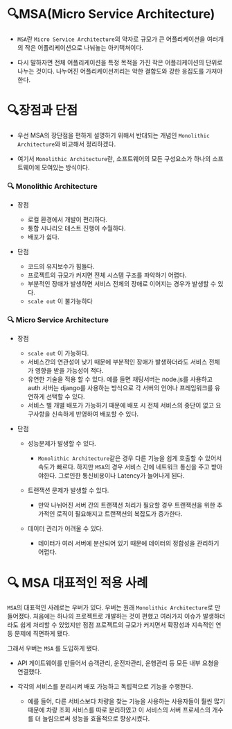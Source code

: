 # 🔍MSA(Micro Service Architecture)

* `MSA`란 `Micro Service Architecture`의 약자로 규모가 큰 어플리케이션을 여러개의 작은 어플리케이션으로 나눠놓는 아키택쳐이다.

* 다시 말하자면 전체 어플리케이션을 특정 목적을 가진 작은 어플리케이션의 단위로 나누는 것이다. 나누어진 어플리케이션끼리는 약한 결합도와 강한 응집도를 가져야한다.


# 🔍장점과 단점
* 우선 MSA의 장단점을 편하게 설명하기 위해서 반대되는 개념인 `Monolithic Architecture`와 비교해서 정리하겠다.

* 여기서 `Monolithic Architecture`란, 소프트웨어의 모든 구성요소가 하나의 소프트웨어에 모여있는 방식이다.

### 🔍 Monolithic Architecture
* 장점
    * 로컬 환경에서 개발이 편리하다.
    * 통합 시나리오 테스트 진행이 수월하다.
    * 배포가 쉽다.


* 단점
    * 코드의 유지보수가 힘들다.
    * 프로젝트의 규모가 커지면 전체 시스템 구조를 파악하기 어렵다.
    * 부분적인 장애가 발생하면 서비스 전체의 장애로 이어지는 경우가 발생할 수 있다.
    * `scale out` 이 불가능하다

### 🔍 Micro Service Architecture
* 장점
    * `scale out` 이 가능하다.
    * 서비스간의 연관성이 낮기 때문에 부분적인 장애가 발생하더라도 서비스 전체가 영향을 받을 가능성이 적다.
    * 유연한 기술을 적용 할 수 있다. 예를 들면 채팅서버는 node.js를 사용하고 auth 서버는 django를 사용하는 방식으로 각 서버의 언어나 프레임워크를 유연하게 선택할 수 있다.
    * 서비스 별 개별 배포가 가능하기 때문에 배포 시 전체 서비스의 중단이 없고 요구사항을 신속하게 반영하여 배포할 수 있다.

* 단점
    * 성능문제가 발생할 수 있다.
        - `Monolithic Architecture`같은 경우 다른 기능을 쉽게 호출할 수 있어서 속도가 빠르다. 하지만 `MSA`의 경우 서비스 간에 네트워크 통신을 주고 받아야한다.
        그로인한 통신비용이나 Latency가 늘어나게 된다.
    
    * 트랜잭션 문제가 발생할 수 있다.
        - 만약 나뉘어진 서버 간의 트랜잭션 처리가 필요할 경우 트랜잭션을 위한 추가적인 로직이 필요해지고 트랜잭션의 복잡도가 증가한다.
    
    * 데이터 관리가 어려울 수 있다.
        - 데이터가 여러 서버에 분산되어 있기 때문에 데이터의 정합성을 관리하기 어렵다.



# 🔍 MSA 대표적인 적용 사례
`MSA`의 대표적인 사례로는 우버가 있다. 우버는 원래 `Monolithic Architecture`로 만들어졌다. 처음에는 하나의 프로젝트로 개발하는 것이 편했고 여러가지 이슈가 발생하더라도 쉽게 처리할 수 있었지만 점점 프로젝트의 규모가 커지면서 확장성과 지속적인 연동 문제에 직면하게 됐다.

그래서 우버는 `MSA` 를 도입하게 됐다. 

* API 게이트웨이를 만들어서 승객관리, 운전자관리, 운행관리 등 모든 내부 요쳥을 연결했다.

* 각각의 서비스를 분리시켜 배포 가능하고 독립적으로 기능을 수행한다.
    * 예를 들어, 다른 서비스보다 차량을 찾는 기능을 사용하는 사용자들이 훨씬 많기 때문에 차량 조회 서비스를 따로 분리하였고 이 서비스의 서버 프로세스의 개수를 더 늘림으로써 성능을 효율적으로 향상시켰다.